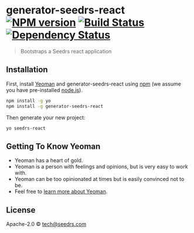 # generator-seedrs-react [![NPM version][npm-image]][npm-url] [![Build Status][travis-image]][travis-url] [![Dependency Status][daviddm-image]][daviddm-url]
> Bootstraps a Seedrs react application

## Installation

First, install [Yeoman](http://yeoman.io) and generator-seedrs-react using [npm](https://www.npmjs.com/) (we assume you have pre-installed [node.js](https://nodejs.org/)).

```bash
npm install -g yo
npm install -g generator-seedrs-react
```

Then generate your new project:

```bash
yo seedrs-react
```

## Getting To Know Yeoman

 * Yeoman has a heart of gold.
 * Yeoman is a person with feelings and opinions, but is very easy to work with.
 * Yeoman can be too opinionated at times but is easily convinced not to be.
 * Feel free to [learn more about Yeoman](http://yeoman.io/).

## License

Apache-2.0 © [tech@seedrs.com](www.seedrs.com)


[npm-image]: https://badge.fury.io/js/generator-seedrs-react.svg
[npm-url]: https://npmjs.org/package/generator-seedrs-react
[travis-image]: https://travis-ci.org/seedrs/generator-seedrs-react.svg?branch=master
[travis-url]: https://travis-ci.org/seedrs/generator-seedrs-react
[daviddm-image]: https://david-dm.org/seedrs/generator-seedrs-react.svg?theme=shields.io
[daviddm-url]: https://david-dm.org/seedrs/generator-seedrs-react
